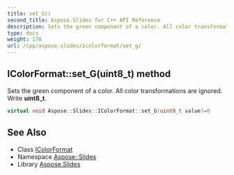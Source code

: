 ```yaml
---
title: set_G()
second_title: Aspose.Slides for C++ API Reference
description: Sets the green component of a color. All color transformations are ignored. Write uint8_t.
type: docs
weight: 170
url: /cpp/aspose.slides/icolorformat/set_g/
---
```

## IColorFormat::set_G(uint8_t) method


Sets the green component of a color. All color transformations are ignored. Write **uint8_t**.

```cpp
virtual void Aspose::Slides::IColorFormat::set_G(uint8_t value)=0
```

## See Also

* Class [IColorFormat](./)
* Namespace [Aspose::Slides](../)
* Library [Aspose.Slides](../../)